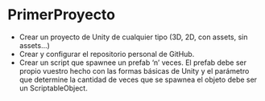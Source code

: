 # PrimerProyecto
- Crear un proyecto de Unity de cualquier tipo (3D, 2D, con assets, sin assets...)
- Crear y configurar el repositorio personal de GitHub.
- Crear un script que spawnee un prefab ‘n’ veces. El prefab debe ser propio vuestro hecho con las formas básicas de Unity y el parámetro que determine la cantidad de veces que se spawnea el objeto debe ser un ScriptableObject.
